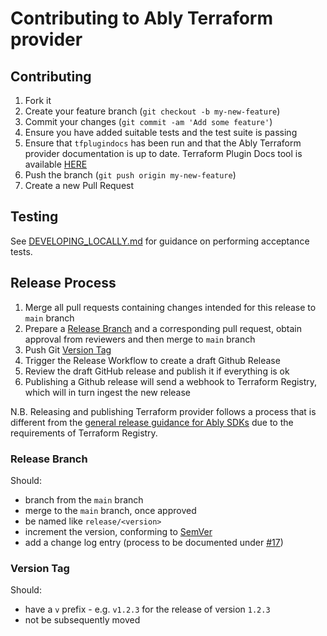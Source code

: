 # Contributing to Ably Terraform provider

## Contributing

1. Fork it
2. Create your feature branch (`git checkout -b my-new-feature`)
3. Commit your changes (`git commit -am 'Add some feature'`)
4. Ensure you have added suitable tests and the test suite is passing
5. Ensure that `tfplugindocs` has been run and that the Ably Terraform provider documentation is up to date. Terraform Plugin Docs tool is available [HERE](https://github.com/hashicorp/terraform-plugin-docs)
6. Push the branch (`git push origin my-new-feature`)
7. Create a new Pull Request

## Testing

See [DEVELOPING_LOCALLY.md](DEVELOPING_LOCALLY.md) for guidance on performing acceptance tests.

## Release Process

1. Merge all pull requests containing changes intended for this release to `main` branch
2. Prepare a [Release Branch](#release-branch) and a corresponding pull request, obtain approval from reviewers and then merge to `main` branch
3. Push Git [Version Tag](#version-tag)
4. Trigger the Release Workflow to create a draft Github Release
5. Review the draft GitHub release and publish it if everything is ok
6. Publishing a Github release will send a webhook to Terraform Registry, which will in turn ingest the new release

N.B. Releasing and publishing Terraform provider follows a process that is different from the [general release guidance for Ably SDKs](https://github.com/ably/engineering/blob/main/sdk/releases.md) due to the requirements of Terraform Registry.

### Release Branch

Should:

- branch from the `main` branch
- merge to the `main` branch, once approved
- be named like `release/<version>`
- increment the version, conforming to [SemVer](https://semver.org/)
- add a change log entry (process to be documented under [#17](https://github.com/ably/engineering/issues/17))

### Version Tag

Should:

- have a `v` prefix - e.g. `v1.2.3` for the release of version `1.2.3`
- not be subsequently moved
